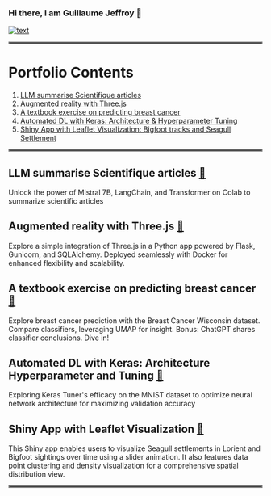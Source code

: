 ### Hi there, I am Guillaume Jeffroy 👋

[![text](https://img.shields.io/badge/LinkedIn-0077B5?style=for-the-badge&logo=linkedin&logoColor=white)](https://www.linkedin.com/in/guillaumejeffroy/)

<hr style="border:2px solid gray">

# Portfolio Contents
1. [LLM summarise Scientifique articles](#llm-summarise-scientifique-articles)
2. [Augmented reality with Three.js](#augmented-reality-with-threejs)
3. [A textbook exercise on predicting breast cancer](#a-textbook-exercise-on-predicting-breast-cancer)
4. [Automated DL with Keras: Architecture & Hyperparameter Tuning](#automated-dl-with-keras-architecture-hyperparameter-and-tuning)
5. [Shiny App with Leaflet Visualization: Bigfoot tracks and Seagull Settlement](#shiny-app-with-leaflet-visualization)

<hr style="border:2px solid gray">

## LLM summarise Scientifique articles [🔗](https://github.com/Gjeffroy/Mistral7b_scientific_article)
Unlock the power of Mistral 7B, LangChain, and Transformer on Colab to summarize scientific articles 

## Augmented reality with Three.js [🔗](https://github.com/Gjeffroy/AR_with_threejs)
Explore a simple integration of Three.js in a Python app powered by Flask, Gunicorn, and SQLAlchemy. Deployed seamlessly with Docker for enhanced flexibility and scalability. 

## A textbook exercise on predicting breast cancer [🔗](https://github.com/Gjeffroy/breast_cancer_classification)
Explore breast cancer prediction with the Breast Cancer Wisconsin dataset. Compare classifiers, leveraging UMAP for insight. Bonus: ChatGPT shares classifier conclusions. Dive in! 

## Automated DL with Keras: Architecture Hyperparameter and Tuning [🔗](https://github.com/Gjeffroy/hyperparam_autotuning_keras/tree/main)
Exploring Keras Tuner's efficacy on the MNIST dataset to optimize neural network architecture for maximizing validation accuracy 

## Shiny App with Leaflet Visualization [🔗](https://github.com/Gjeffroy/leaflet_viewer_shiny/tree/main)
This Shiny app enables users to visualize Seagull settlements in Lorient and Bigfoot sightings over time using a slider animation. It also features data point clustering and density visualization for a comprehensive spatial distribution view. 

<hr style="border:2px solid gray">

<!--
**Gjeffroy/gjeffroy** is a ✨ _special_ ✨ repository because its `README.md` (this file) appears on your GitHub profile.

Here are some ideas to get you started:

- 🔭 I’m currently working on ...
- 🌱 I’m currently learning ...
- 👯 I’m looking to collaborate on ...
- 🤔 I’m looking for help with ...
- 💬 Ask me about ...
- 📫 How to reach me: ...
- 😄 Pronouns: ...
- ⚡ Fun fact: ...
-->
